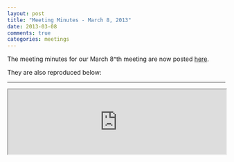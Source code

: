 ```yaml
---
layout: post
title: "Meeting Minutes - March 8, 2013"
date: 2013-03-08
comments: true
categories: meetings
---
```

The meeting minutes for our March 8^th meeting are now posted [here](/meeting-minutes).

They are also reproduced below:

---
<iframe style="width:100%;" src="https://docs.google.com/document/pub?id=1rmeLXXbHAbT0sXq3UmxoeZk5l9papE9tGZvXL7kGF9A&amp;embedded=true"></iframe>
